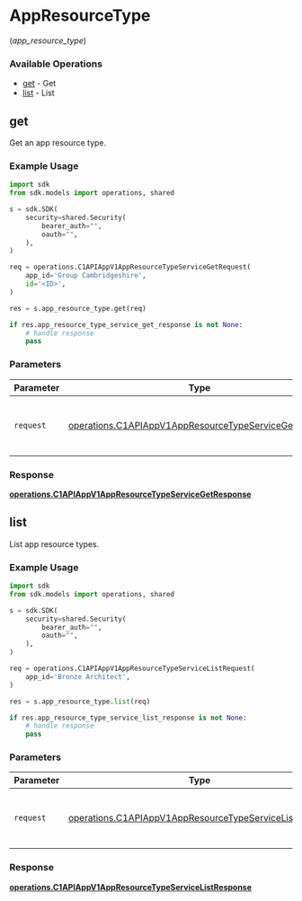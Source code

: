 # AppResourceType
(*app_resource_type*)

### Available Operations

* [get](#get) - Get
* [list](#list) - List

## get

Get an app resource type.

### Example Usage

```python
import sdk
from sdk.models import operations, shared

s = sdk.SDK(
    security=shared.Security(
        bearer_auth="",
        oauth="",
    ),
)

req = operations.C1APIAppV1AppResourceTypeServiceGetRequest(
    app_id='Group Cambridgeshire',
    id='<ID>',
)

res = s.app_resource_type.get(req)

if res.app_resource_type_service_get_response is not None:
    # handle response
    pass
```

### Parameters

| Parameter                                                                                                                      | Type                                                                                                                           | Required                                                                                                                       | Description                                                                                                                    |
| ------------------------------------------------------------------------------------------------------------------------------ | ------------------------------------------------------------------------------------------------------------------------------ | ------------------------------------------------------------------------------------------------------------------------------ | ------------------------------------------------------------------------------------------------------------------------------ |
| `request`                                                                                                                      | [operations.C1APIAppV1AppResourceTypeServiceGetRequest](../../models/operations/c1apiappv1appresourcetypeservicegetrequest.md) | :heavy_check_mark:                                                                                                             | The request object to use for the request.                                                                                     |


### Response

**[operations.C1APIAppV1AppResourceTypeServiceGetResponse](../../models/operations/c1apiappv1appresourcetypeservicegetresponse.md)**


## list

List app resource types.

### Example Usage

```python
import sdk
from sdk.models import operations, shared

s = sdk.SDK(
    security=shared.Security(
        bearer_auth="",
        oauth="",
    ),
)

req = operations.C1APIAppV1AppResourceTypeServiceListRequest(
    app_id='Bronze Architect',
)

res = s.app_resource_type.list(req)

if res.app_resource_type_service_list_response is not None:
    # handle response
    pass
```

### Parameters

| Parameter                                                                                                                        | Type                                                                                                                             | Required                                                                                                                         | Description                                                                                                                      |
| -------------------------------------------------------------------------------------------------------------------------------- | -------------------------------------------------------------------------------------------------------------------------------- | -------------------------------------------------------------------------------------------------------------------------------- | -------------------------------------------------------------------------------------------------------------------------------- |
| `request`                                                                                                                        | [operations.C1APIAppV1AppResourceTypeServiceListRequest](../../models/operations/c1apiappv1appresourcetypeservicelistrequest.md) | :heavy_check_mark:                                                                                                               | The request object to use for the request.                                                                                       |


### Response

**[operations.C1APIAppV1AppResourceTypeServiceListResponse](../../models/operations/c1apiappv1appresourcetypeservicelistresponse.md)**

